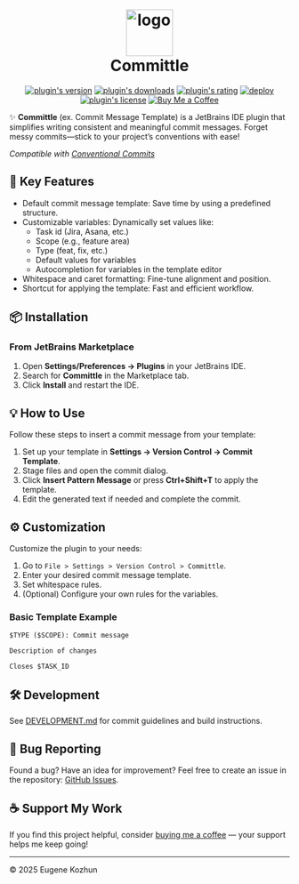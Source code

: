 <h1 align="center">
    <img src="src/main/resources/META-INF/pluginIcon.svg" width="84" height="84" alt="logo"/>
    <br/>
    Committle
</h1>

<p align="center">
    <a href="https://plugins.jetbrains.com/plugin/23100-commit-message-template"><img alt="plugin's version" src="https://img.shields.io/jetbrains/plugin/v/23100-commit-message-template?style=flat-square&logo=jetbrains"/></a>
    <a href="https://plugins.jetbrains.com/plugin/23100-commit-message-template"><img alt="plugin's downloads" src="https://img.shields.io/jetbrains/plugin/d/23100-commit-message-template?style=flat-square"/></a>
    <a href="https://plugins.jetbrains.com/plugin/23100-commit-message-template"><img alt="plugin's rating" src="https://img.shields.io/jetbrains/plugin/r/stars/23100-commit-message-template?style=flat-square"/></a>
    <a href="https://github.com/EugeneKozhun/commit-message-template/actions/workflows/publish-workflow.yml"><img alt="deploy" src="https://img.shields.io/github/actions/workflow/status/EugeneKozhun/commit-message-template/publish-workflow.yml?label=deploy&style=flat-square&logo=github"/></a>
    <a href="https://github.com/EugeneKozhun/commit-message-template/blob/main/LICENSE.md"><img alt="plugin's license" src="https://img.shields.io/github/license/EugeneKozhun/commit-message-template?style=flat-square"/></a>
    <a href="https://ko-fi.com/eugenekozhun"><img alt="Buy Me a Coffee" src="https://img.shields.io/badge/Support%20me-Ko--fi-ff5f5f?style=flat-square&logo=ko-fi&logoColor=white"/></a>
</p>

✨ **Committle** (ex. Commit Message Template)
is a JetBrains IDE plugin that simplifies writing consistent and meaningful commit messages.
Forget messy commits—stick to your project’s conventions with ease!

_Compatible with [Conventional Commits](https://www.conventionalcommits.org/)_

## 🚀 Key Features

- Default commit message template: Save time by using a predefined structure.
- Customizable variables: Dynamically set values like:
    - Task id (Jira, Asana, etc.)
    - Scope (e.g., feature area)
    - Type (feat, fix, etc.)
    - Default values for variables
    - Autocompletion for variables in the template editor
- Whitespace and caret formatting: Fine-tune alignment and position.
- Shortcut for applying the template: Fast and efficient workflow.

## 📦 Installation

### From JetBrains Marketplace

1. Open **Settings/Preferences → Plugins** in your JetBrains IDE.
2. Search for **Committle** in the Marketplace tab.
3. Click **Install** and restart the IDE.

## 💡 How to Use

Follow these steps to insert a commit message from your template:

1. Set up your template in **Settings → Version Control → Commit Template**.
2. Stage files and open the commit dialog.
3. Click **Insert Pattern Message** or press **Ctrl+Shift+T** to apply the template.
4. Edit the generated text if needed and complete the commit.

## ⚙️ Customization

Customize the plugin to your needs:

1. Go to `File > Settings > Version Control > Committle`.
2. Enter your desired commit message template.
3. Set whitespace rules.
4. (Optional) Configure your own rules for the variables.

### Basic Template Example

```
$TYPE ($SCOPE): Commit message 

Description of changes

Closes $TASK_ID
```

## 🛠 Development

See [DEVELOPMENT.md](DEVELOPMENT.md) for commit guidelines and build instructions.

## 🐞 Bug Reporting

Found a bug? Have an idea for improvement? Feel free to create an issue in the
repository: [GitHub Issues](https://github.com/EugeneKozhun/commit-message-template/issues).

## ☕ Support My Work

If you find this project helpful, consider [buying me a coffee](https://ko-fi.com/eugenekozhun) —
your support helps me keep going!

--- 
© 2025 Eugene Kozhun

